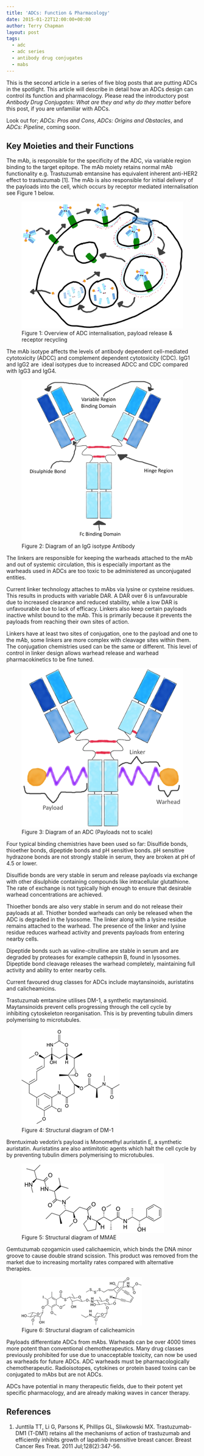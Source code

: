 ```yaml
---
title: 'ADCs: Function & Pharmacology'
date: 2015-01-22T12:00:00+00:00
author: Terry Chapman
layout: post
tags:
  - adc
  - adc series
  - antibody drug conjugates
  - mabs
---
```


This is the second article in a series of five blog posts that are putting ADCs in the spotlight. This article will describe in detail how an ADCs design can control its function and pharmacology. Please read the introductory post _Antibody Drug Conjugates: What are they and why do they matter_ before this post, if you are unfamiliar with ADCs.

Look out for; _ADCs: Pros and Cons_, _ADCs: Origins and Obstacles_, and _ADCs: Pipeline_, coming soon.

## Key Moieties and their Functions

The mAb, is responsible for the specificity of the ADC, via variable region binding to the target epitope. The mAb moiety retains normal mAb functionality e.g. Trastuzumab emtansine has equivalent inherent anti-HER2 effect to trastuzumab [1]. The mAb is also responsible for initial delivery of the payloads into the cell, which occurs by receptor mediated internalisation see Figure 1 below.

<figure>
    <img src="/images/ADC-Internalisation-Overview-web.jpg" alt="ADC Internalisation Overview web">
    <figcaption>Figure 1: Overview of ADC internalisation, payload release & receptor recycling</figcaption>
</figure>

The mAb isotype affects the levels of antibody dependent cell-mediated cytotoxicity (ADCC) and complement dependent cytotoxicity (CDC). IgG1 and IgG2 are  ideal isotypes due to increased ADCC and CDC compared with IgG3 and IgG4.

<figure>
    <img src="/images/mAb-Diagram-2-Web.jpg">
    <figcaption>Figure 2: Diagram of an IgG isotype Antibody</figcaption>
</figure>

The linkers are responsible for keeping the warheads attached to the mAb and out of systemic circulation, this is especially important as the warheads used in ADCs are too toxic to be administered as unconjugated entities.

Current linker technology attaches to mAbs via lysine or cysteine residues. This results in products with variable DAR. A DAR over 6 is unfavourable due to increased clearance and reduced stability, while a low DAR is unfavourable due to lack of efficacy. Linkers also keep certain payloads inactive whilst bound to the mAb. This is primarily because it prevents the payloads from reaching their own sites of action.

Linkers have at least two sites of conjugation, one to the payload and one to the mAb, some linkers are more complex with cleavage sites within them. The conjugation chemistries used can be the same or different. This level of control in linker design allows warhead release and warhead pharmacokinetics to be fine tuned.

<figure>
    <img src="/images/ADC-Diagram-Annotated-Web.jpg">
    <figcaption>Figure 3: Diagram of an ADC (Payloads not to scale)</figcaption>
</figure>

Four typical binding chemistries have been used so far: Disulfide bonds, thioether bonds, dipeptide bonds and pH sensitive bonds. pH sensitive hydrazone bonds are not strongly stable in serum, they are broken at pH of 4.5 or lower.

Disulfide bonds are very stable in serum and release payloads via exchange with other disulphide containing compounds like intracellular glutathione. The rate of exchange is not typically high enough to ensure that desirable warhead concentrations are achieved.

Thioether bonds are also very stable in serum and do not release their payloads at all. Thiother bonded warheads can only be released when the ADC is degraded in the lysosome. The linker along with a lysine residue remains attached to the warhead. The presence of the linker and lysine residue reduces warhead activity and prevents payloads from entering nearby cells.

Dipeptide bonds such as valine-citrulline are stable in serum and are degraded by proteases for example cathepsin B, found in lysosomes. Dipeptide bond cleavage releases the warhead completely, maintaining full activity and ability to enter nearby cells.

Current favoured drug classes for ADCs include maytansinoids, auristatins and calicheamicins.

Trastuzumab emtansine utilises DM-1, a synthetic maytansinoid. Maytansinoids prevent cells progressing through the cell cycle by inhibiting cytoskeleton reorganisation. This is by preventing tubulin dimers polymerising to microtubules.

<figure>
    <img src="/images/DM-1.png">
    <figcaption>Figure 4: Structural diagram of DM-1</figcaption>
</figure>

Brentuximab vedotin’s payload is Monomethyl auristatin E, a synthetic auristatin. Auristatins are also antimitotic agents which halt the cell cycle by by preventing tubulin dimers polymerising to microtubules.

<figure>
    <img src="/images/MMAE.png">
    <figcaption>Figure 5: Structural diagram of MMAE</figcaption>
</figure>

Gemtuzumab ozogamicin used calichaemicin, which binds the DNA minor groove to cause double strand scission. This product was removed from the market due to increasing mortality rates compared with alternative therapies.

<figure>
    <img src="/images/Calicheamicin.png">
    <figcaption>Figure 6: Structural diagram of calicheamicin</figcaption>
</figure>

Payloads differentiate ADCs from mAbs. Warheads can be over 4000 times more potent than conventional chemotherapeutics. Many drug classes previously prohibited for use due to unacceptable toxicity, can now be used as warheads for future ADCs. ADC warheads must be pharmacologically chemotherapeutic. Radioisotopes, cytokines or protein based toxins can be conjugated to mAbs but are not ADCs.

ADCs have potential in many therapeutic fields, due to their potent yet specific pharmacology, and are already making waves in cancer therapy.

## References

1. Junttila TT, Li G, Parsons K, Phillips GL, Sliwkowski MX. Trastuzumab-DM1 (T-DM1) retains all the mechanisms of action of trastuzumab and efficiently inhibits growth of lapatinib insensitive breast cancer. Breast Cancer Res Treat. 2011 Jul;128(2):347-56.